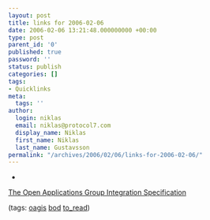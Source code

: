 ```yaml
---
layout: post
title: links for 2006-02-06
date: 2006-02-06 13:21:48.000000000 +00:00
type: post
parent_id: '0'
published: true
password: ''
status: publish
categories: []
tags:
- Quicklinks
meta:
  tags: ''
author:
  login: niklas
  email: niklas@protocol7.com
  display_name: Niklas
  first_name: Niklas
  last_name: Gustavsson
permalink: "/archives/2006/02/06/links-for-2006-02-06/"
---
```

- 
[The Open Applications Group Integration Specification](http://www-128.ibm.com/developerworks/xml/library/x-oagis/)

(tags: [oagis](http://del.icio.us/protocol7/oagis) [bod](http://del.icio.us/protocol7/bod) [to\_read](http://del.icio.us/protocol7/to_read))
